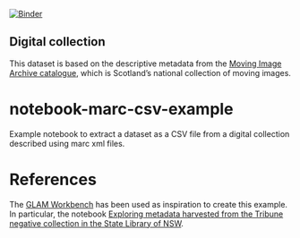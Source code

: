 [![Binder](https://mybinder.org/badge_logo.svg)](https://mybinder.org/v2/gh/hibernator11/notebook-marc-csv-example/master)

## Digital collection 
This dataset is based on the descriptive metadata from the [Moving Image Archive catalogue](https://data.nls.uk/data/metadata-collections/moving-image-archive/), which is Scotland’s national collection of moving images.

# notebook-marc-csv-example
Example notebook to extract a dataset as a CSV file from a digital collection described using marc xml files.

# References
The [GLAM Workbench](https://glam-workbench.github.io/) has been used as inspiration to create this example. In particular, the notebook [Exploring metadata harvested from the Tribune negative collection in the State Library of NSW](https://nbviewer.jupyter.org/github/GLAM-Workbench/ozglam-data-records-of-resistance/blob/master/Exploring-Tribune-negatives-metadata.ipynb).
